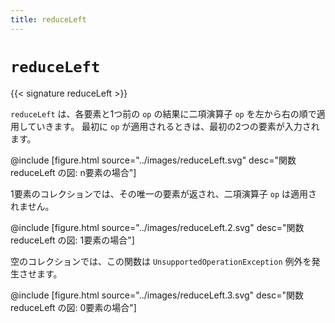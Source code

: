 ```yaml
---
title: reduceLeft
---
```


# `reduceLeft`

{{< signature reduceLeft >}}

`reduceLeft` は、各要素と1つ前の `op` の結果に二項演算子 `op` を左から右の順で適用していきます。
最初に `op` が適用されるときは、最初の2つの要素が入力されます。

@include [figure.html source="../images/reduceLeft.svg" desc="関数 reduceLeft の図: n要素の場合"]

1要素のコレクションでは、その唯一の要素が返され、二項演算子 `op` は適用されません。

@include [figure.html source="../images/reduceLeft.2.svg" desc="関数 reduceLeft の図: 1要素の場合"]

空のコレクションでは、この関数は `UnsupportedOperationException` 例外を発生させます。

@include [figure.html source="../images/reduceLeft.3.svg" desc="関数 reduceLeft の図: 0要素の場合"]
